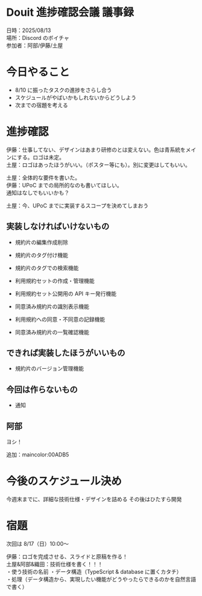 # Douit 進捗確認会議 議事録

日時：2025/08/13  
場所：Discord のボイチャ  
参加者：阿部/伊藤/土屋

# 今日やること

- 8/10 に振ったタスクの進捗をさらし合う
- スケジュールがやばいかもしれないからどうしよう
- 次までの宿題を考える

# 進捗確認

伊藤：仕事してない、デザインはあまり研修のとは変えない。色は青系統をメインにする。ロゴは未定。  
土屋：ロゴはあったほうがいい。（ポスター等にも）。別に変更はしてもいい。

土屋：全体的な要件を書いた。  
伊藤：UPoC までの局所的なのも書いてほしい。  
通知はなしでもいいかも？

土屋：今、UPoC までに実装するスコープを決めてしまおう

## 実装しなければいけないもの

- 規約片の編集作成削除
- 規約片のタグ付け機能
- 規約片のタグでの検索機能

- 利用規約セットの作成・管理機能
- 利用規約セット公開用の API キー発行機能

- 同意済み規約片の識別表示機能
- 利用規約への同意・不同意の記録機能
- 同意済み規約片の一覧確認機能

## できれば実装したほうがいいもの

- 規約片のバージョン管理機能

## 今回は作らないもの

- 通知

## 阿部

ヨシ！

追加：maincolor:00ADB5

# 今後のスケジュール決め

今週末までに、詳細な技術仕様・デザインを詰める
その後はひたすら開発

# 宿題

次回は 8/17（日）10:00〜

伊藤：ロゴを完成させる、スライドと原稿を作る！  
土屋&阿部&織田：技術仕様を書く！！！  
・使う技術の名前
・データ構造（TypeScript & database に置くカタチ）  
・処理（データ構造から、実現したい機能がどうやったらできるのかを自然言語で書く）
